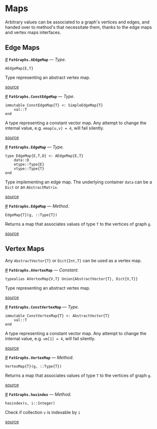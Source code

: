 
<a id='Maps-1'></a>

# Maps


Arbitrary values can be associated to a graph's vertices and edges, and handed over to method's that necessitate them, thanks to the edge maps and vertex maps interfaces.


<a id='Edge-Maps-1'></a>

## Edge Maps

<a id='FatGraphs.AEdgeMap' href='#FatGraphs.AEdgeMap'>#</a>
**`FatGraphs.AEdgeMap`** &mdash; *Type*.



```
AEdgeMap{E,T}
```

Type representing an abstract vertex map.


<a target='_blank' href='https://github.com/CarloLucibello/FatGraphs.jl/tree/3353b9fc4efba2b25b118e823a87d0137eb4f743/docs/../src/maps/edgemap.jl#L1-L5' class='documenter-source'>source</a><br>

<a id='FatGraphs.ConstEdgeMap' href='#FatGraphs.ConstEdgeMap'>#</a>
**`FatGraphs.ConstEdgeMap`** &mdash; *Type*.



```
immutable ConstEdgeMap{T} <: SimpleEdgeMap{T}
    val::T
end
```

A type representing a constant vector map. Any attempt to change the internal value, e.g. `emap[u,v] = 4`, will fail silently.


<a target='_blank' href='https://github.com/CarloLucibello/FatGraphs.jl/tree/3353b9fc4efba2b25b118e823a87d0137eb4f743/docs/../src/maps/edgemap.jl#L87-L95' class='documenter-source'>source</a><br>

<a id='FatGraphs.EdgeMap' href='#FatGraphs.EdgeMap'>#</a>
**`FatGraphs.EdgeMap`** &mdash; *Type*.



```
type EdgeMap{E,T,D} <: AEdgeMap{E,T}
    data::D
    etype::Type{E}
    vtype::Type{T}
end
```

Type implementing an edge map. The underlying container `data` can be a `Dict` or an `AbstractMatrix`.


<a target='_blank' href='https://github.com/CarloLucibello/FatGraphs.jl/tree/3353b9fc4efba2b25b118e823a87d0137eb4f743/docs/../src/maps/edgemap.jl#L10-L19' class='documenter-source'>source</a><br>

<a id='FatGraphs.EdgeMap-Tuple{Union{FatGraphs.ADiGraph,FatGraphs.AGraph},Type{T}}' href='#FatGraphs.EdgeMap-Tuple{Union{FatGraphs.ADiGraph,FatGraphs.AGraph},Type{T}}'>#</a>
**`FatGraphs.EdgeMap`** &mdash; *Method*.



```
EdgeMap{T}(g, ::Type{T})
```

Returns a map that associates values of type `T` to the vertices of  graph `g`.


<a target='_blank' href='https://github.com/CarloLucibello/FatGraphs.jl/tree/3353b9fc4efba2b25b118e823a87d0137eb4f743/docs/../src/maps/edgemap.jl#L30-L35' class='documenter-source'>source</a><br>


<a id='Vertex-Maps-1'></a>

## Vertex Maps


Any `AbstractVector{T}` or `Dict{Int,T}` can be used as a vertex map.

<a id='FatGraphs.AVertexMap' href='#FatGraphs.AVertexMap'>#</a>
**`FatGraphs.AVertexMap`** &mdash; *Constant*.



```
typealias AVertexMap{V,T} Union{AbstractVector{T}, Dict{V,T}}
```

Type representing an abstract vertex map.


<a target='_blank' href='https://github.com/CarloLucibello/FatGraphs.jl/tree/3353b9fc4efba2b25b118e823a87d0137eb4f743/docs/../src/maps/vertexmap.jl#L1-L5' class='documenter-source'>source</a><br>

<a id='FatGraphs.ConstVertexMap' href='#FatGraphs.ConstVertexMap'>#</a>
**`FatGraphs.ConstVertexMap`** &mdash; *Type*.



```
immutable ConstVertexMap{T} <: AbstractVector{T}
    val::T
end
```

A type representing a constant vector map. Any attempt to change the internal value, e.g. `vm[1] = 4`, will fail silently.


<a target='_blank' href='https://github.com/CarloLucibello/FatGraphs.jl/tree/3353b9fc4efba2b25b118e823a87d0137eb4f743/docs/../src/maps/vertexmap.jl#L27-L35' class='documenter-source'>source</a><br>

<a id='FatGraphs.VertexMap-Tuple{Union{FatGraphs.ADiGraph,FatGraphs.AGraph},Type{T}}' href='#FatGraphs.VertexMap-Tuple{Union{FatGraphs.ADiGraph,FatGraphs.AGraph},Type{T}}'>#</a>
**`FatGraphs.VertexMap`** &mdash; *Method*.



```
VertexMap{T}(g, ::Type{T})
```

Returns a map that associates values of type `T` to the vertices of  graph `g`.


<a target='_blank' href='https://github.com/CarloLucibello/FatGraphs.jl/tree/3353b9fc4efba2b25b118e823a87d0137eb4f743/docs/../src/maps/vertexmap.jl#L16-L21' class='documenter-source'>source</a><br>

<a id='FatGraphs.hasindex-Tuple{AbstractArray{T,1},Integer}' href='#FatGraphs.hasindex-Tuple{AbstractArray{T,1},Integer}'>#</a>
**`FatGraphs.hasindex`** &mdash; *Method*.



```
hasindex(v, i::Integer)
```

Check if collection `v` is indexable by `i`


<a target='_blank' href='https://github.com/CarloLucibello/FatGraphs.jl/tree/3353b9fc4efba2b25b118e823a87d0137eb4f743/docs/../src/maps/vertexmap.jl#L8-L12' class='documenter-source'>source</a><br>

